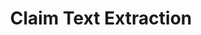 ---
authors: Google Patents, Otto Stegmaier, MtDersvan
description: Imagine you're analyzing a subset of patents and want to do some text
  analysis of the first independent claim. To do this, you'd need to be able to join
  your list of patent publication numbers with a dataset containing the patent text.
  Additionally, you'd need a method to extract the first claim from the rest of the
  claims. This notebook is a demonstration of one method to perform this analysis
  using python, BigQuery, and Google's new public dataset on patents.
last_edit: Fri, 03 Dec 2021 18:45:21 GMT
location: https://github.com/google/patents-public-data/blob/master/examples/claim-text/claim_text_extraction.ipynb
shortname: claim_text_extraction
tags:
- machine learning
terms_of_use: http://www.apache.org/licenses/LICENSE-2.0
title: Claim Text Extraction
uuid: 2af204fa-8074-44a1-8137-f0b605d97c68
---